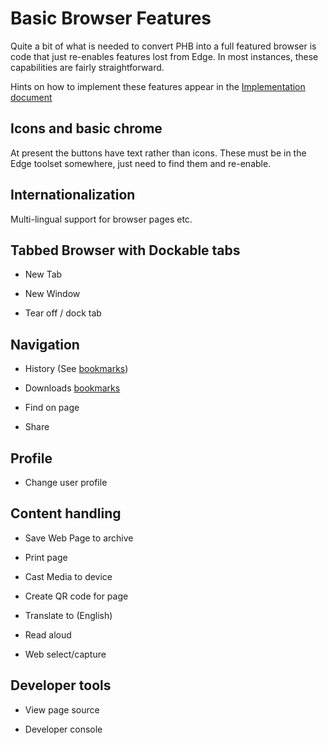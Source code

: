 ﻿# Basic Browser Features

Quite a bit of what is needed to convert PHB into a full featured browser is code that
just re-enables features lost from Edge. In most instances, these capabilities are
fairly straightforward.

Hints on how to implement these features appear in the [Implementation document](Implementation.md)


## Icons and basic chrome

At present the buttons have text rather than icons. These must be in the Edge toolset 
somewhere, just need to find them and re-enable.

## Internationalization

Multi-lingual support for browser pages etc.


## Tabbed Browser with Dockable tabs

* New Tab

* New Window

* Tear off / dock tab

## Navigation

* History (See [bookmarks](Bookmarks.md))

* Downloads [bookmarks](Bookmarks.md)

* Find on page

* Share

## Profile

* Change user profile 


## Content handling

* Save Web Page to archive

* Print page

* Cast Media to device

* Create QR code for page

* Translate to (English)

* Read aloud

* Web select/capture


## Developer tools

* View page source

* Developer console
